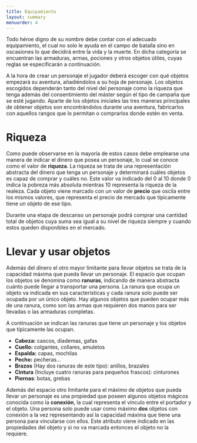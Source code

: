 ```yaml
---
title: Equipamiento
layout: summary
menuorder: 4
---
```


Todo héroe digno de su nombre debe contar con el adecuado equipamiento, el cual no solo le ayuda en el campo de batalla sino en oscasiones lo que decidirá entre la vida y la muerte. En dicha categoría se encuentran las armaduras, armas, pociones y otros objetos útiles, cuyas reglas se especificarán a continuación. 

A la hora de crear un personaje el jugador deberá escoger con qué objetos empezará su aventura, añadiéndolos a su hoja de personaje. Los objetos escogidos dependerán tanto del nivel del personaje como la riqueza que tenga además del consentimiento del máster según el tipo de campaña que se esté jugando. Aparte de los objetos iniciales las tres maneras principales de obtener objetos son encontrándolos durante una aventura, fabricarlos con aquellos rangos que lo permitan o comprarlos donde estén en venta. 

# Riqueza

Como puede observarse en la mayoría de estos casos debe emplearse una manera de indicar el dinero que posea un personaje, lo cual se conoce como el valor de **riqueza**. La riqueza se trata de una representación abstracta del dinero que tenga un personaje y determinará cuáles objetos es capaz de comprar y cuáles no. Este valor va indicado del 0 al 10 donde 0 indica la pobreza más absoluta mientras 10 representa la riqueza de la realeza. Cada objeto viene marcado con un valor de **precio** que oscila entre los mismos valores, que representa el precio de mercado que típicamente tiene un objeto de ese tipo. 

Durante una etapa de descanso un personaje podrá comprar una cantidad total de objetos cuya suma sea igual a su nivel de riqueza siempre y cuando estos queden disponibles en el mercado. 

# Llevar y usar objetos

Además del dinero el otro mayor limitante para llevar objetos se trata de la capacidad máxima que pueda llevar un personaje. El espacio que ocupan los objetos se denomina como **ranuras**, indicando de manera abstracta cuánto puede llegar a transportar una persona. La ranura que ocupa un objeto va indicada en sus características y cada ranura solo puede ser ocupada por un único objeto. Hay algunos objetos que pueden ocupar más de una ranura, como son las armas que requieren dos manos para ser llevadas o las armaduras completas. 

A continuación se indican las ranuras que tiene un personaje y los objetos que típicamente las ocupan.

- **Cabeza:** cascos, diademas, gafas
- **Cuello:** colgantes, collares, amuletos
- **Espalda:** capas, mochilas
- **Pecho:** pecheras...
- **Brazos** (Hay dos ranuras de este tipo): anillos, brazales
- **Cintura** (Incluye cuatro ranuras para pequeños frascos): cinturones
- **Piernas**: botas, grebas

Además del espacio otro limitante para el máximo de objetos que pueda llevar un personaje es una propiedad que poseen algunos objetos mágicos conocida como la **conexión**, la cual representa el vínculo entre el portador y el objeto. Una persona solo puede usar como máximo **dos** objetos con conexión a la vez representando así la capacidad máxima que tiene una persona para vincularse con ellos. Este atributo viene indicado en las propiedades del objeto y si no va marcada entonces el objeto no la requiere.
